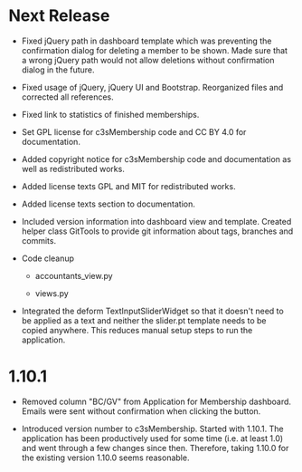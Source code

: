 Next Release
============

- Fixed jQuery path in dashboard template which was preventing the
  confirmation dialog for deleting a member to be shown. Made sure that
  a wrong jQuery path would not allow deletions without confirmation dialog
  in the future.

- Fixed usage of jQuery, jQuery UI and Bootstrap. Reorganized files and
  corrected all references.

- Fixed link to statistics of finished memberships.

- Set GPL license for c3sMembership code and CC BY 4.0 for documentation.

- Added copyright notice for c3sMembership code and documentation as well
  as redistributed works.

- Added license texts GPL and MIT for redistributed works.

- Added license texts section to documentation.

- Included version information into dashboard view and template. Created
  helper class GitTools to provide git information about tags, branches and
  commits.

- Code cleanup

  - accountants_view.py

  - views.py

- Integrated the deform TextInputSliderWidget so that it doesn't need
  to be applied as a text and neither the slider.pt template needs to
  be copied anywhere. This reduces manual setup steps to run the
  application.



1.10.1
======

- Removed column "BC/GV" from Application for Membership dashboard. Emails
  were sent without confirmation when clicking the button.

- Introduced version number to c3sMembership. Started with 1.10.1. The
  application has been productively used for some time (i.e. at least 1.0)
  and went through a few changes since then. Therefore, taking 1.10.0 for
  the existing version 1.10.0 seems reasonable.
